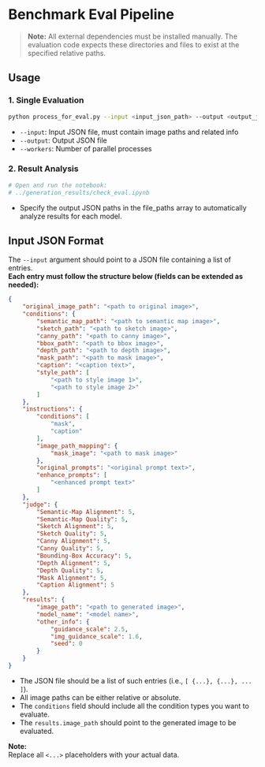# Benchmark Eval Pipeline



> **Note:** All external dependencies must be installed manually. The evaluation code expects these directories and files to exist at the specified relative paths.

## Usage

### 1. Single Evaluation
```bash
python process_for_eval.py --input <input_json_path> --output <output_json_path> --workers 10
```
- `--input`: Input JSON file, must contain image paths and related info
- `--output`: Output JSON file
- `--workers`: Number of parallel processes

### 2. Result Analysis
```bash
# Open and run the notebook:
# ../generation_results/check_eval.ipynb
```
- Specify the output JSON paths in the file_paths array to automatically analyze results for each model.


## Input JSON Format

The `--input` argument should point to a JSON file containing a list of entries.  
**Each entry must follow the structure below (fields can be extended as needed):**

```json
{
    "original_image_path": "<path to original image>",
    "conditions": {
        "semantic_map_path": "<path to semantic map image>",
        "sketch_path": "<path to sketch image>",
        "canny_path": "<path to canny image>",
        "bbox_path": "<path to bbox image>",
        "depth_path": "<path to depth image>",
        "mask_path": "<path to mask image>",
        "caption": "<caption text>",
        "style_path": [
            "<path to style image 1>",
            "<path to style image 2>"
        ]
    },
    "instructions": {
        "conditions": [
            "mask",
            "caption"
        ],
        "image_path_mapping": {
            "mask_image": "<path to mask image>"
        },
        "original_prompts": "<original prompt text>",
        "enhance_prompts": [
            "<enhanced prompt text>"
        ]
    },
    "judge": {
        "Semantic-Map Alignment": 5,
        "Semantic-Map Quality": 5,
        "Sketch Alignment": 5,
        "Sketch Quality": 5,
        "Canny Alignment": 5,
        "Canny Quality": 5,
        "Bounding-Box Accuracy": 5,
        "Depth Alignment": 5,
        "Depth Quality": 5,
        "Mask Alignment": 5,
        "Caption Alignment": 5
    },
    "results": {
        "image_path": "<path to generated image>",
        "model_name": "<model name>",
        "other_info": {
            "guidance_scale": 2.5,
            "img_guidance_scale": 1.6,
            "seed": 0
        }
    }
}
```

- The JSON file should be a list of such entries (i.e., `[ {...}, {...}, ... ]`).
- All image paths can be either relative or absolute.
- The `conditions` field should include all the condition types you want to evaluate.
- The `results.image_path` should point to the generated image to be evaluated.

**Note:**  
Replace all `<...>` placeholders with your actual data. 
